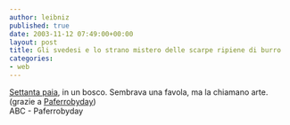 ```yaml
---
author: leibniz
published: true
date: 2003-11-12 07:49:00+00:00
layout: post
title: Gli svedesi e lo strano mistero delle scarpe ripiene di burro
categories:
- web
---
```

[ Settanta paia](http://abclocal.go.com/ktrk/news/bizarre/101003_APsn_butter.html), in un bosco. Sembrava una favola, ma la chiamano arte. (grazie a  [ Paferrobyday](http://homepage.mac.com/paferro/iblog/paferrobyday/Cose%20curiose/E2024951504/index.html))   
ABC - Paferrobyday
